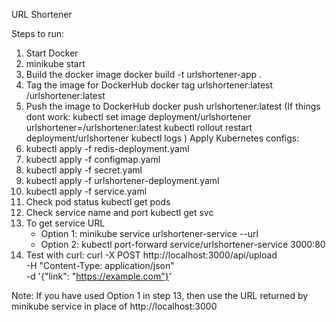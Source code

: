 URL Shortener

Steps to run:

1. Start Docker
2. minikube start
3. Build the docker image
docker build -t urlshortener-app .
4. Tag the image for DockerHub
docker tag urlshortener:latest <your-dockerhub-username>/urlshortener:latest
5. Push the image to DockerHub
docker push urlshortener:latest
(If things dont work:
kubectl set image deployment/urlshortener urlshortener=<your-dockerhub-username>/urlshortener:latest
kubectl rollout restart deployment/urlshortener
kubectl logs <pod-name>
)
Apply Kubernetes configs:
6. kubectl apply -f redis-deployment.yaml
7. kubectl apply -f configmap.yaml
8. kubectl apply -f secret.yaml
9. kubectl apply -f urlshortener-deployment.yaml
10. kubectl apply -f service.yaml
11. Check pod status
kubectl get pods
12. Check service name and port
kubectl get svc
13. To get service URL
    - Option 1:
      minikube service urlshortener-service --url
    - Option 2:
      kubectl port-forward service/urlshortener-service 3000:80
14. Test with curl:
    curl -X POST http://localhost:3000/api/upload \
  -H "Content-Type: application/json" \
  -d '{"link": "https://example.com"}'

Note: If you have used Option 1 in step 13, then use the URL returned by minikube service in place of http://localhost:3000

